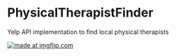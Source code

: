 # PhysicalTherapistFinder
Yelp API implementation to find local physical therapists


<a href="https://imgflip.com/gif/264q2w"><img src="https://i.imgflip.com/264q2w.gif" title="made at imgflip.com"/></a>
